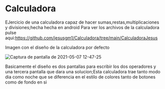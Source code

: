 # Calculadora
EJercicio de una calculadora capaz de hacer sumas,restas,multiplicaciones y divisiones;hecha hecha en android 
Para ver los archivos de la calculadora pulse aqui:https://github.com/jesusgm1/Calculadora/tree/main/CalculadoraJesus

Imagen con el diseño de la calculadora por defecto

![Captura de pantalla de 2021-05-07 12-47-25](https://user-images.githubusercontent.com/72188507/117438957-87699000-af32-11eb-8264-894ad8397181.png)

Basicamente el diseño es dos pantallas para escribir los dos operadores y una tercera pantalla que dara una solucion;Esta calculadora trae tanto modo dia como noche que se diferencia en el estilo de colores tanto de botones como de fondo en si
